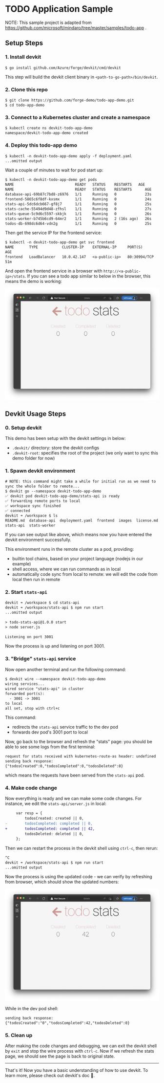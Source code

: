# TODO Application Sample

NOTE: This sample project is adapted from https://github.com/microsoft/mindaro/tree/master/samples/todo-app .

## Setup Steps

### 1. Install devkit

```
$ go install github.com/Azure/forge/devkit/cmd/devkit
```

This step will build the devkit client binary in `<path-to-go-path>/bin/devkit`.

### 2. Clone this repo

```
$ git clone https://github.com/forge-demo/todo-app-demo.git
$ cd todo-app-demo
```

### 3. Connect to a Kubernetes cluster and create a namespace

```
$ kubectl create ns devkit-todo-app-demo
namespace/devkit-todo-app-demo created
```

### 4. Deploy this todo-app demo

```
$ kubectl -n devkit-todo-app-demo apply -f deployment.yaml
...omitted output
```

Wait a couple of minutes to wait for pod start up:

```
$ kubectl -n devkit-todo-app-demo get pods
NAME                            READY   STATUS    RESTARTS   AGE
NAME                            READY   STATUS    RESTARTS      AGE
database-api-69b87c7bd8-z6976   1/1     Running   0             23s
frontend-5865c6f8df-kxsmx       1/1     Running   0             24s
stats-api-5dc6dcb667-gf8j7      1/1     Running   0             25s
stats-cache-55494d9d48-zfhsl    1/1     Running   0             27s
stats-queue-5c9d6c5597-skbjk    1/1     Running   0             26s
stats-worker-b745b6cd9-64mr2    1/1     Running   2 (16s ago)   26s
todos-db-698dc6d64-vdn2g        1/1     Running   0             25s
```

Then get the service IP for the frontend service:

```
$ kubectl -n devkit-todo-app-demo get svc frontend
NAME       TYPE           CLUSTER-IP    EXTERNAL-IP     PORT(S)        AGE
frontend   LoadBalancer   10.0.42.147   <a-public-ip>   80:30994/TCP   51m
```

And open the frontend service in a browser with `http://<a-public-ip>/stats`.
If you can see a todo app similar to below in the browser, this means the demo is working:

![](./docs/images/stats-init.png)

## Devkit Usage Steps

### 0. Setup devkit

This demo has been setup with the devkit settings in below:

- `.devkit/` directory: store the devkit configs
- `.devkit-root`: specifies the root of the project (we only want to sync this demo folder for now)

### 1. Spawn devkit environment

```
# NOTE: this command might take a while for initial run as we need to sync the whole folder to remote...
$ devkit go --namespace devkit-todo-app-demo
✅ devkit pod devkit-todo-app-demo/stats-api is ready
✅ forwarding remote ports to local
✅ workspace sync finished
✅ connected
devkit ➜ /workspace $ ls
README.md  database-api  deployment.yaml  frontend  images  license.md  stats-api  stats-worker
```

If you can see output like above, which means now you have entered the devkit environment successfully.

This environment runs in the remote cluster as a pod, providing:

- builtin tool chains, based on your project language (nodejs in our example)
- shell access, where we can run commands as in local
- automatically code sync from local to remote: we will edit the code from local then run in remote

### 2. Start `stats-api`

```
devkit ➜ /workspace $ cd stats-api
devkit ➜ /workspace/stats-api $ npm run start
...omitted output

> todo-stats-api@1.0.0 start
> node server.js

Listening on port 3001
```

Now the process is up and listening on port 3001.

### 3. "Bridge" `stats-api` service

Now open another terminal and run the following command:

```
$ devkit wire --namespace devkit-todo-app-demo
wiring services...
wired service "stats-api" in cluster
forwarded port(s):
  - 3001 -> 3001
to local
all set, stop with ctrl+c
```

This command:

- redirects the `stats-api` service traffic to the dev pod
- forwards dev pod's 3001 port to local

Now, go back to the browser and refresh the "stats" page: you should be able to see some logs from the first terminal:

```
request for stats received with kubernetes-route-as header: undefined
sending back response: {"todosCreated":0,"todosCompleted":0,"todosDeleted":0}
```

which means the requests have been served from the `stats-api` pod. 

### 4. Make code change

Now everything is ready and we can make some code changes. For instance, we edit the `stats-api/server.js` in local:

```diff
     var resp = {
         todosCreated: created || 0,
-        todosCompleted: completed || 0,
+        todosCompleted: completed || 42,
         todosDeleted: deleted || 0,
     };
```

Then we can restart the process in the devkit shell using `ctrl-c`, then rerun:

```
^C
devkit ➜ /workspace/stats-api $ npm run start
...omitted output
```

Now the process is using the updated code - we can verify by refreshing from browser, which should show the updated numbers:

![](./docs/images/stats-42.png)

While in the dev pod shell:

```
sending back response: {"todosCreated":"0","todosCompleted":42,"todosDeleted":0}
```

### 5. Clean up

After making the code changes and debugging, we can exit the devkit shell by `exit` and stop the wire process with `ctrl-c`. Now if we refresh the stats page, we should see the page is back to original state.

---

That's it! Now you have a basic understanding of how to use devkit. To learn more, please check out devkit's doc 📑.